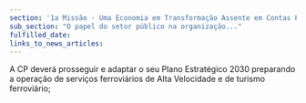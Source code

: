 ```yaml
---
section: '1a Missão - Uma Economia em Transformação Assente em Contas Equilibradas'
sub_section: "O papel do setor público na organização..."
fulfilled_date:
links_to_news_articles:
---
```


A CP deverá prosseguir e adaptar o seu Plano Estratégico 2030 preparando a operação de serviços ferroviários de Alta Velocidade e de turismo ferroviário;